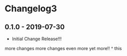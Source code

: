 # Changelog3

## 0.1.0 - 2019-07-30
- Initial Change Release!!!

more changes
more changes
even more
yet more!!
^ this